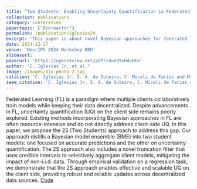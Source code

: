 ```yaml
---
title: "Two Students: Enabling Uncertainty Quantification in Federated Learning Clients"
collection: publications
category: conferences
papertopic: ["Bioreactor"]
permalink: /publication/iglesias24
excerpt: 'This paper is about novel Bayesian approaches for federated learning.'
date: 2024-12-17
venue: 'NeurIPS 2024 Workshop BDU'
slidesurl:
paperurl: 'https://openreview.net/pdf?id=eS9xH4vHEe'
author: "C. Iglesias Jr, et al."
image: /images/bio-photo-2.jpg
citation: 'C. Iglesias Jr, S. A. de Outeiro, C. Miceli de Farias and M. Bolic, Two Students: Enabling Uncertainty Quantification in Federated Learning Clients, NeurIPS 2024 Workshop on Bayesian Decision-making and Uncertainty, 2024.'
ieee_citation: 'C. Iglesias Jr, S. A. de Outeiro, C. Miceli de Farias and M. Bolic, Two Students: Enabling Uncertainty Quantification in Federated Learning Clients, NeurIPS 2024 Workshop on Bayesian Decision-making and Uncertainty, 2024.'
---
```


Federated Learning (FL) is a paradigm where multiple clients collaboratively train models while keeping their data decentralized. Despite advancements in FL, uncertainty quantification (UQ) on the client side remains poorly explored. Existing methods incorporating Bayesian approaches in FL are often resource-intensive and do not directly address client-side UQ. In this paper, we propose the 2S (Two Students) approach to address this gap. Our approach distills a Bayesian model ensemble (BME) into two student models: one focused on accurate predictions and the other on uncertainty quantification. The 2S approach also includes a novel truncation filter that uses credible intervals to selectively aggregate client models, mitigating the impact of non-i.i.d. data. Through empirical validation on a regression task, we demonstrate that the 2S approach enables effective and scalable UQ on the client side, providing robust and reliable updates across decentralized data sources.
[Code](https://github.com/cristovaoiglesias/2S)
